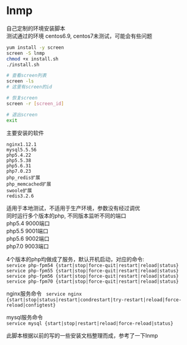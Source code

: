 # lnmp
自己定制的环境安装脚本  
测试通过的环境 centos6.9, centos7未测试，可能会有些问题  

```bash
yum install -y screen
screen -S lnmp
chmod +x install.sh
./install.sh

# 查看screen列表
screen -ls
# 这里有screen的id

# 恢复screen
screen -r [screen_id]

# 退出screen
exit
```

主要安装的软件
```
nginx1.12.1
mysql5.5.56
php5.4.22
php5.5.38
php5.6.31
php7.0.23
php_redis扩展
php_memcached扩展
swoole扩展
redis3.2.6
```

适用于本地测试，不适用于生产环境，参数没有经过调优  
同时运行多个版本的php, 不同版本监听不同的端口  
php5.4 9000端口  
php5.5 9001端口  
php5.6 9002端口  
php7.0 9003端口  

4个版本的php均做成了服务，默认开机启动，对应的命令:  
`service php-fpm54 {start|stop|force-quit|restart|reload|status}`  
`service php-fpm55 {start|stop|force-quit|restart|reload|status}`  
`service php-fpm56 {start|stop|force-quit|restart|reload|status}`  
`service php-fpm70 {start|stop|force-quit|restart|reload|status}`  

nginx服务命令  
`service nginx {start|stop|status|restart|condrestart|try-restart|reload|force-reload|configtest}`

mysql服务命令  
`service mysql {start|stop|restart|reload|force-reload|status}`

此脚本根据以前的写的一些安装文档整理而成，参考了一下lnmp
